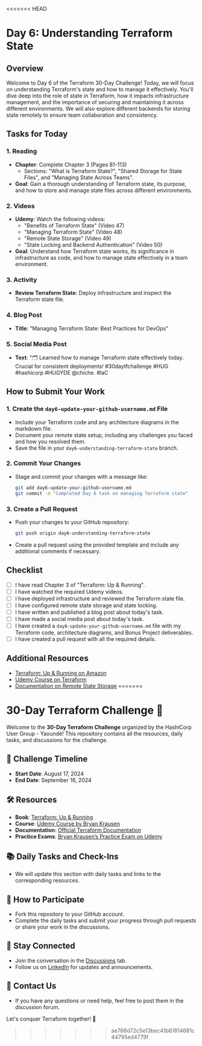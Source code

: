 <<<<<<< HEAD
# Day 6: Understanding Terraform State

## Overview

Welcome to Day 6 of the Terraform 30-Day Challenge! Today, we will focus on understanding Terraform's state and how to manage it effectively. You'll dive deep into the role of state in Terraform, how it impacts infrastructure management, and the importance of securing and maintaining it across different environments. We will also explore different backends for storing state remotely to ensure team collaboration and consistency.

## Tasks for Today

### 1. **Reading**
   - **Chapter**: Complete Chapter 3 (Pages 81-113)
     - Sections: "What is Terraform State?", "Shared Storage for State Files", and "Managing State Across Teams".
   - **Goal**: Gain a thorough understanding of Terraform state, its purpose, and how to store and manage state files across different environments.

### 2. **Videos**
   - **Udemy**: Watch the following videos:
     - "Benefits of Terraform State" (Video 47)
     - "Managing Terraform State" (Video 48)
     - "Remote State Storage" (Video 49)
     - "State Locking and Backend Authentication" (Video 50)
   - **Goal**: Understand how Terraform state works, its significance in infrastructure as code, and how to manage state effectively in a team environment.

### 3. **Activity**
   - **Review Terraform State**: Deploy infrastructure and inspect the Terraform state file.

### 4. **Blog Post**
   - **Title**: "Managing Terraform State: Best Practices for DevOps"

### 5. **Social Media Post**
   - **Text**: "🗂 Learned how to manage Terraform state effectively today. Crucial for consistent deployments! #30daytfchallenge #HUG #hashicorp #HUGYDE @chiche. #IaC
## How to Submit Your Work

### 1. **Create the `day6-update-your-github-username.md` File**
   - Include your Terraform code and any architecture diagrams in the markdown file.
   - Document your remote state setup, including any challenges you faced and how you resolved them.
   - Save the file in your `day6-understanding-terraform-state` branch.

### 2. **Commit Your Changes**
   - Stage and commit your changes with a message like:
     ```bash
     git add day6-update-your-github-username.md
     git commit -m "Completed Day 6 task on managing Terraform state"
     ```

### 3. **Create a Pull Request**
   - Push your changes to your GitHub repository:
     ```bash
     git push origin day6-understanding-terraform-state
     ```
   - Create a pull request using the provided template and include any additional comments if necessary.

## Checklist

- [ ] I have read Chapter 3 of "Terraform: Up & Running".
- [ ] I have watched the required Udemy videos.
- [ ] I have deployed infrastructure and reviewed the Terraform state file.
- [ ] I have configured remote state storage and state locking.
- [ ] I have written and published a blog post about today's task.
- [ ] I have made a social media post about today's task.
- [ ] I have created a `day6-update-your-github-username.md` file with my Terraform code, architecture diagrams, and Bonus Project deliverables.
- [ ] I have created a pull request with all the required details.

## Additional Resources

- [Terraform: Up & Running on Amazon](https://www.amazon.com/Terraform-Running-Infrastructure-Configuration-Management/dp/1492046906)
- [Udemy Course on Terraform](https://www.udemy.com/course/terraform/)
- [Documentation on Remote State Storage](https://www.terraform.io/docs/language/state/remote.html)
=======
# 30-Day Terraform Challenge 🚀

Welcome to the **30-Day Terraform Challenge** organized by the HashiCorp User Group - Yaoundé! This repository contains all the resources, daily tasks, and discussions for the challenge.

## 📅 Challenge Timeline
- **Start Date**: August 17, 2024
- **End Date**: September 16, 2024

## 🛠 Resources
- **Book**: [Terraform: Up & Running](https://www.terraformupandrunning.com/)
- **Course**: [Udemy Course by Bryan Krausen](https://www.udemy.com/course/terraform-hands-on-labs)
- **Documentation**: [Official Terraform Documentation](https://developer.hashicorp.com/terraform)
- **Practice Exams**: [Bryan Krausen’s Practice Exam on Udemy](https://www.udemy.com/course/terraform-associate-certification-practice-exams/)

## 📚 Daily Tasks and Check-Ins
- We will update this section with daily tasks and links to the corresponding resources.

## 👥 How to Participate
- Fork this repository to your GitHub account.
- Complete the daily tasks and submit your progress through pull requests or share your work in the discussions.

## 🎉 Stay Connected
- Join the conversation in the [Discussions](https://github.com/chiche-ds/30-Day-Terraform-challenge-/discussions) tab.
- Follow us on [LinkedIn](https://www.linkedin.com/company/hug-yaound%C3%A9/) for updates and announcements.

## 📧 Contact Us
- If you have any questions or need help, feel free to post them in the discussion forum.

Let's conquer Terraform together! 🌟
>>>>>>> ae766d72c5e13bec41b61814681c44795ed4779f
